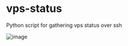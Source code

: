 # vps-status
Python script for gathering vps status over ssh

![image](https://github.com/Odizinne/vps-status/assets/102679854/9daaf8e1-d6cb-4d02-9d5f-bdac9ae4c1b1)

